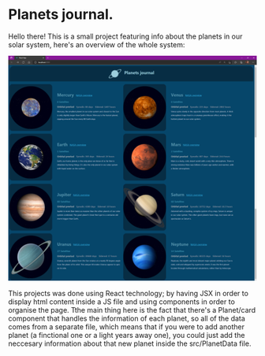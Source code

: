 # Planets journal.

Hello there! This is a small project featuring info about the planets in our solar system, here's an overview of the whole system:

![Screenshot](./public/images/screenshot.png)

This projects was done using React technology; by having JSX in order to display html content inside a JS file and using components in order to organise the page. Tthe main thing here is the fact that there's a Planet/card component that handles the information of each planet, so all of the data comes from a separate file, which means that if you were to add another planet (a finctional one or a light years away one), you could just add the neccesary information about that new planet inside the src/PlanetData file.
